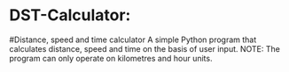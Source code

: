 # DST-Calculator:
#Distance, speed and time calculator
A simple Python program that calculates distance, speed and time on the basis of user input.
NOTE: The program can only operate on kilometres and hour units.
